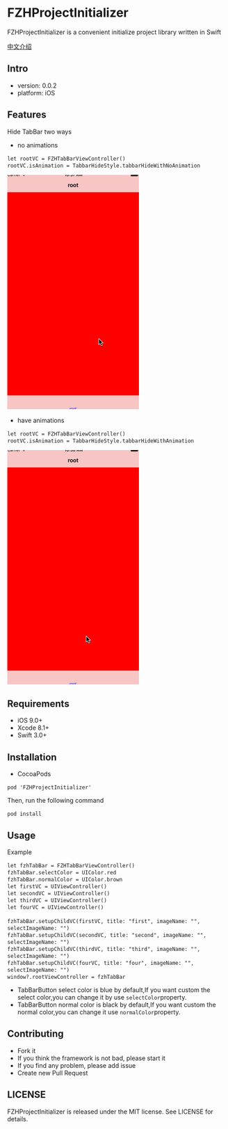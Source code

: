 # FZHProjectInitializer
FZHProjectInitializer is a convenient initialize project library written in Swift

[中文介绍](https://fengzhihao123.github.io/2017/03/01/FZHProjectInitializer%E4%BB%8B%E7%BB%8D/)

## Intro

* version: 0.0.2
* platform: iOS

## Features

Hide TabBar two ways
* no animations
```
let rootVC = FZHTabBarViewController()
rootVC.isAnimation = TabbarHideStyle.tabbarHideWithNoAnimation
```
![gif](https://github.com/fengzhihao123/FZHProjectInitializer/blob/master/NoAnimation.gif)

* have animations
```
let rootVC = FZHTabBarViewController()
rootVC.isAnimation = TabbarHideStyle.tabbarHideWithAnimation
```

![gif](https://github.com/fengzhihao123/FZHProjectInitializer/blob/master/Animation.gif)

## Requirements
* iOS 9.0+
* Xcode 8.1+
* Swift 3.0+

## Installation

* CocoaPods

```
pod 'FZHProjectInitializer'
```

Then, run the following command

```
pod install
```

## Usage

Example

```
let fzhTabBar = FZHTabBarViewController()
fzhTabBar.selectColor = UIColor.red
fzhTabBar.normalColor = UIColor.brown
let firstVC = UIViewController()
let secondVC = UIViewController()
let thirdVC = UIViewController()
let fourVC = UIViewController()  

fzhTabBar.setupChildVC(firstVC, title: "first", imageName: "", selectImageName: "")
fzhTabBar.setupChildVC(secondVC, title: "second", imageName: "", selectImageName: "")
fzhTabBar.setupChildVC(thirdVC, title: "third", imageName: "", selectImageName: "")
fzhTabBar.setupChildVC(fourVC, title: "four", imageName: "", selectImageName: "")
window?.rootViewController = fzhTabBar
```

* TabBarButton select color is blue by default,If you want custom the select color,you can change it by use `selectColor`property.
* TabBarButton normal color is black by default,If you want custom the normal color,you can change it use `normalColor`property.

## Contributing
* Fork it
* If you think the framework is not bad, please start it
* If you find any problem, please add issue
* Create new Pull Request

## LICENSE
FZHProjectInitializer is released under the MIT license. See LICENSE for details.
